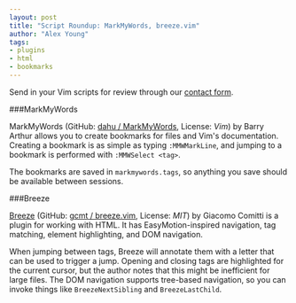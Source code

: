 ```yaml
---
layout: post
title: "Script Roundup: MarkMyWords, breeze.vim"
author: "Alex Young"
tags: 
- plugins
- html
- bookmarks
---
```


<div class="intro">
Send in your Vim scripts for review through our <a href="/contact.html">contact form</a>.
</div>

###MarkMyWords

MarkMyWords (GitHub: [dahu / MarkMyWords](https://github.com/dahu/MarkMyWords), License: _Vim_) by Barry Arthur allows you to create bookmarks for files and Vim's documentation.  Creating a bookmark is as simple as typing `:MMWMarkLine`, and jumping to a bookmark is performed with `:MMWSelect <tag>`.

The bookmarks are saved in `markmywords.tags`, so anything you save should be available between sessions.

###Breeze

[Breeze](http://www.vim.org/scripts/script.php?script_id=4569) (GitHub: [gcmt / breeze.vim](https://github.com/gcmt/breeze.vim), License: _MIT_) by Giacomo Comitti is a plugin for working with HTML.  It has EasyMotion-inspired navigation, tag matching, element highlighting, and DOM navigation.

When jumping between tags, Breeze will annotate them with a letter that can be used to trigger a jump.  Opening and closing tags are highlighted for the current cursor, but the author notes that this might be inefficient for large files.  The DOM navigation supports tree-based navigation, so you can invoke things like `BreezeNextSibling` and `BreezeLastChild`.

